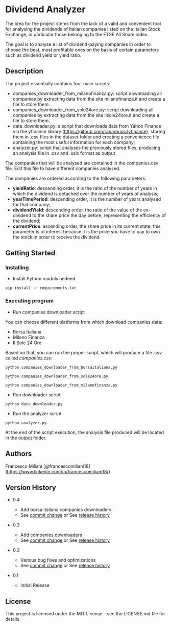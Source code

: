 # Dividend Analyzer

The idea for the project stems from the lack of a valid and convenient tool for analysing the dividends of Italian companies listed on the Italian Stock Exchange, in particular those belonging to the FTSE All Share index.

The goal is to analyse a list of dividend-paying companies in order to choose the best, most profitable ones on the basis of certain parameters such as dividend yield or yield ratio.

## Description

The project essentially contains four main scripts:
- companies_downloader_from_milanofinanza.py: script downloading all companies by extracting data from the site milanofinanza.it and create a file to store them.
- companies_downloader_from_sole24ore.py: script downloading all companies by extracting data from the site ilsole24ore.it and create a file to store them.
- data_downloader.py: a script that downloads data from Yahoo Finance via the yfinance library (https://github.com/ranaroussi/yfinance), storing them in .csv files in the dataset folder and creating a convenience file containing the most useful information for each company;
- analyzer.py: script that analyses the previously stored files, producing an analysis file in .csv and .xslx format as output

The companies that will be analysed are contained in the companies.csv file. Edit this file to have different companies analysed.

The companies are ordered according to the following parameters:
- **yieldRatio**: descending order, it is the ratio of the number of years in which the dividend is detached over the number of years of analysis; 
- **yearTimePeriod**: descending order, it is the number of years analysed for that company;
- **dividendYield**: descending order, the ratio of the value of the ex-dividend to the share price the day before, representing the efficiency of the dividend;
- **currentPrice**: ascending order, the share price in its current state; this parameter is of interest because it is the price you have to pay to own the stock in order to receive the dividend.

## Getting Started

### Installing

* Install Python moduls nedeed

```
pip install -r requirements.txt
```

### Executing program

* Run companies downloader script

You can choose different platforms from which download companies data:
- Borsa Italiana
- Milano Finanza
- Il Sole 24 Ore

Based on that, you can run the proper script, which will produce a file .csv called *companies.csv*:
```
python companies_downloader_from_borsaitaliana.py
```
```
python companies_downloader_from_sole24ore.py
```
```
python companies_downloader_from_milanofinanza.py
```
* Run downloader script
 
```
python data_downloader.py
```
* Run the analyzer script
 
```
python analyzer.py
```

At the end of the script execution, the analysis file produced will be located in the output folder.

## Authors

Francesco Miliani
[@francescomiliani18] (https://www.linkedin.com/in/francescomiliani18/)

## Version History

* 0.4
    * Add borsa italiana companies downloaders
    * See [commit change]() or See [release history]()
      
* 0.3
    * Add companies downloaders
    * See [commit change]() or See [release history]()
      
* 0.2
    * Various bug fixes and optimizations
    * See [commit change]() or See [release history]()
* 0.1
    * Initial Release

## License

This project is licensed under the MIT License - see the LICENSE.md file for details
